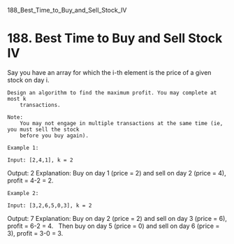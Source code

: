 188_Best_Time_to_Buy_and_Sell_Stock_IV
# 188. Best Time to Buy and Sell Stock IV

Say you have an array for which the i-th element is the price of a given stock on
        day i.

    Design an algorithm to find the maximum profit. You may complete at most k
        transactions.

    Note:
        You may not engage in multiple transactions at the same time (ie, you must sell the stock
        before you buy again).

    Example 1:

    Input: [2,4,1], k = 2
Output: 2
Explanation: Buy on day 1 (price = 2) and sell on day 2 (price = 4), profit = 4-2 = 2.

    Example 2:

    Input: [3,2,6,5,0,3], k = 2
Output: 7
Explanation: Buy on day 2 (price = 2) and sell on day 3 (price = 6), profit = 6-2 = 4.
             Then buy on day 5 (price = 0) and sell on day 6 (price = 3), profit = 3-0 = 3.